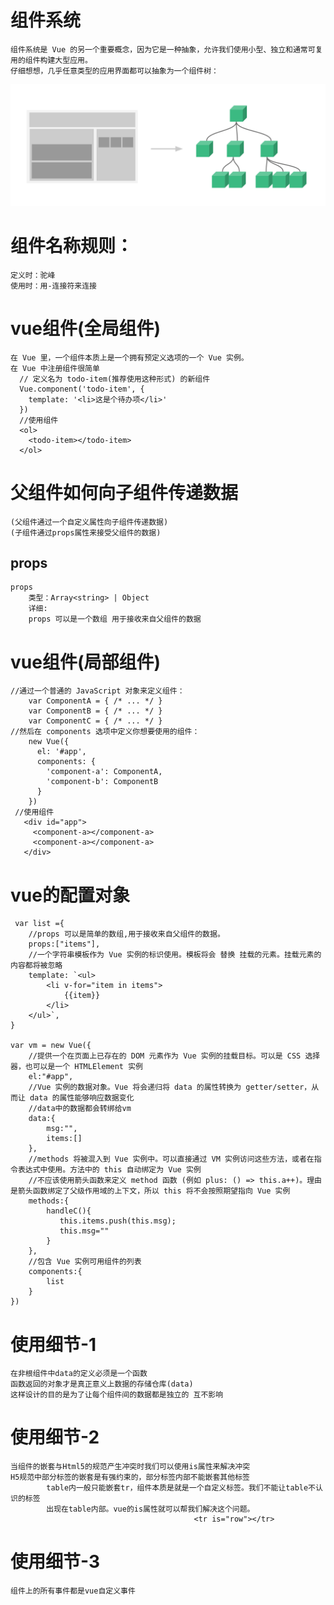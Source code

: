 # 组件系统
    组件系统是 Vue 的另一个重要概念，因为它是一种抽象，允许我们使用小型、独立和通常可复用的组件构建大型应用。
    仔细想想，几乎任意类型的应用界面都可以抽象为一个组件树：
  ![组件](img/components.png)

# 组件名称规则：
    定义时：驼峰
    使用时：用-连接符来连接

# vue组件(全局组件)
    在 Vue 里，一个组件本质上是一个拥有预定义选项的一个 Vue 实例。
    在 Vue 中注册组件很简单
      // 定义名为 todo-item(推荐使用这种形式) 的新组件
      Vue.component('todo-item', {
        template: '<li>这是个待办项</li>'
      })
      //使用组件
      <ol>
        <todo-item></todo-item>
      </ol>

# 父组件如何向子组件传递数据
    (父组件通过一个自定义属性向子组件传递数据)
    (子组件通过props属性来接受父组件的数据)
    
## props
    props
        类型：Array<string> | Object
        详细:
        props 可以是一个数组 用于接收来自父组件的数据
        
# vue组件(局部组件)
    //通过一个普通的 JavaScript 对象来定义组件：
        var ComponentA = { /* ... */ }
        var ComponentB = { /* ... */ }
        var ComponentC = { /* ... */ }
    //然后在 components 选项中定义你想要使用的组件：
        new Vue({
          el: '#app',
          components: {
            'component-a': ComponentA,
            'component-b': ComponentB
          }
        })
     //使用组件
       <div id="app">
         <component-a></component-a>
         <component-a></component-a>
       </div>     

# vue的配置对象
     var list ={
        //props 可以是简单的数组,用于接收来自父组件的数据。
        props:["items"],
        //一个字符串模板作为 Vue 实例的标识使用。模板将会 替换 挂载的元素。挂载元素的内容都将被忽略
        template: `<ul>
            <li v-for="item in items">
                {{item}}
            </li>
        </ul>`,
    }

    var vm = new Vue({
        //提供一个在页面上已存在的 DOM 元素作为 Vue 实例的挂载目标。可以是 CSS 选择器，也可以是一个 HTMLElement 实例
        el:"#app",
        //Vue 实例的数据对象。Vue 将会递归将 data 的属性转换为 getter/setter，从而让 data 的属性能够响应数据变化
        //data中的数据都会转绑给vm
        data:{
            msg:"",
            items:[]
        },
        //methods 将被混入到 Vue 实例中。可以直接通过 VM 实例访问这些方法，或者在指令表达式中使用。方法中的 this 自动绑定为 Vue 实例
        //不应该使用箭头函数来定义 method 函数 (例如 plus: () => this.a++)。理由是箭头函数绑定了父级作用域的上下文，所以 this 将不会按照期望指向 Vue 实例
        methods:{
            handleC(){
               this.items.push(this.msg);
               this.msg=""
            }
        },
        //包含 Vue 实例可用组件的列表
        components:{
            list
        }
    })    

# 使用细节-1
    在非根组件中data的定义必须是一个函数
    函数返回的对象才是真正意义上数据的存储仓库(data)
    这样设计的目的是为了让每个组件间的数据都是独立的 互不影响

# 使用细节-2
    当组件的嵌套与Html5的规范产生冲突时我们可以使用is属性来解决冲突
    H5规范中部分标签的嵌套是有强约束的，部分标签内部不能嵌套其他标签
            table内一般只能嵌套tr，组件本质是就是一个自定义标签。我们不能让table不认识的标签
            出现在table内部。vue的is属性就可以帮我们解决这个问题。
                                             <tr is="row"></tr>

# 使用细节-3
    组件上的所有事件都是vue自定义事件

   







